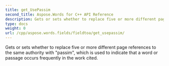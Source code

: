 ```yaml
---
title: get_UsePassim
second_title: Aspose.Words for C++ API Reference
description: Gets or sets whether to replace five or more different page references to the same authority with "passim", which is used to indicate that a word or passage occurs frequently in the work cited. 
type: docs
weight: 0
url: /cpp/aspose.words.fields/fieldtoa/get_usepassim/
---
```


Gets or sets whether to replace five or more different page references to the same authority with "passim", which is used to indicate that a word or passage occurs frequently in the work cited. 

